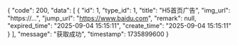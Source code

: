 {
    "code": 200,
    "data": [
        {
            "id": 1,
            "type_id": 1,
            "title": "H5首页广告",
            "img_url": "https://...",
            "jump_url": "https://www.baidu.com",
            "remark": null,
            "expired_time": "2025-09-04 15:15:11",
            "create_time": "2025-09-04 15:15:11"
        }
    ],
    "message": "获取成功",
    "timestamp": 1735899600
}
